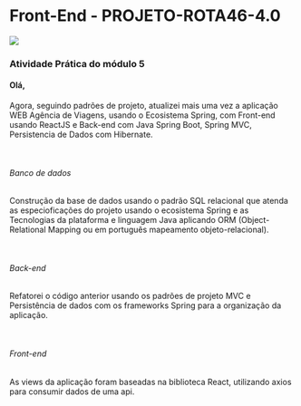 <body style="font-color: #ffbf00;">
<h1 style="font-color: #ffbf00;"> Front-End - PROJETO-ROTA46-4.0 </h1>
<img src="https://i.imgur.com/k2txCZH.png">


<h3>Atividade Prática do módulo 5</h3>

<h4>Olá,</h4>

<p>Agora, seguindo padrões de projeto, atualizei mais uma vez a aplicação WEB Agência de Viagens, usando o Ecosistema Spring, com Front-end usando ReactJS e Back-end com Java Spring Boot, Spring MVC, Persistencia de Dados com Hibernate. 
</p><br />
<h6>Banco de dados</h6>  
<p>Construção da base de dados usando o padrão SQL relacional que atenda as especioficações do projeto usando o ecosistema Spring e as Tecnologias da plataforma e linguagem Java aplicando ORM (Object-Relational Mapping ou em português mapeamento objeto-relacional).   
</p><br />
<h6>Back-end</h6>  
<p>Refatorei o código anterior usando os padrões de projeto MVC e Persistência de dados com os frameworks Spring para a organização da aplicação. 
</p><br />
<h6>Front-end</h6> 
<p>As views da aplicação foram baseadas na biblioteca React, utilizando axios para consumir dados de uma api. 
</p>
</body>


